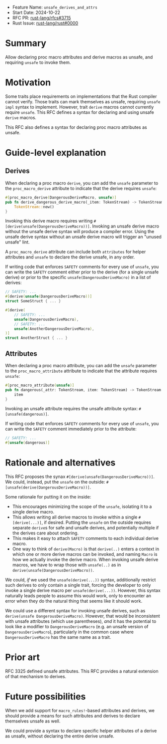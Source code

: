 - Feature Name: `unsafe_derives_and_attrs`
- Start Date: 2024-10-22
- RFC PR: [rust-lang/rfcs#3715](https://github.com/rust-lang/rfcs/pull/3715)
- Rust Issue: [rust-lang/rust#0000](https://github.com/rust-lang/rust/issues/0000)

# Summary
[summary]: #summary

Allow declaring proc macro attributes and derive macros as unsafe, and
requiring `unsafe` to invoke them.

# Motivation
[motivation]: #motivation

Some traits place requirements on implementations that the Rust compiler cannot
verify. Those traits can mark themselves as unsafe, requiring `unsafe impl`
syntax to implement. However, trait `derive` macros cannot currently require
`unsafe`. This RFC defines a syntax for declaring and using unsafe `derive`
macros.

This RFC also defines a syntax for declaring proc macro attributes as unsafe.

# Guide-level explanation
[guide-level-explanation]: #guide-level-explanation

## Derives

When declaring a proc macro `derive`, you can add the `unsafe` parameter to the
`proc_macro_derive` attribute to indicate that the derive requires `unsafe`:

```rust
#[proc_macro_derive(DangerousDeriveMacro, unsafe)]
pub fn derive_dangerous_derive_macro(_item: TokenStream) -> TokenStream {
    TokenStream::new()
}
```

Invoking this derive macro requires writing
`#[derive(unsafe(DangerousDeriveMacro))]`. Invoking an unsafe derive macro
without the unsafe derive syntax will produce a compiler error. Using the
unsafe derive syntax without an unsafe derive macro will trigger an "unused
unsafe" lint.

A `proc_macro_derive` attribute can include both `attributes` for helper
attributes and `unsafe` to declare the derive unsafe, in any order.

If writing code that enforces `SAFETY` comments for every use of `unsafe`, you
can write the `SAFETY` comment either prior to the derive (for a single unsafe
derive) or prior to the specific `unsafe(DangerousDeriveMacro)` in a list of derives:

```rust
// SAFETY: ...
#[derive(unsafe(DangerousDeriveMacro))]
struct SomeStruct { ... }

#[derive(
    // SAFETY: ...
    unsafe(DangerousDeriveMacro),
    // SAFETY: ...
    unsafe(AnotherDangerousDeriveMacro),
)]
struct AnotherStruct { ... }
```

## Attributes

When declaring a proc macro attribute, you can add the `unsafe` parameter to
the `proc_macro_attribute` attribute to indicate that the attribute requires
`unsafe`:

```rust
#[proc_macro_attribute(unsafe)]
pub fn dangerous(_attr: TokenStream, item: TokenStream) -> TokenStream {
    item
}
```

Invoking an unsafe attribute requires the unsafe attribute syntax:
`#[unsafe(dangerous)]`.

If writing code that enforces `SAFETY` comments for every use of `unsafe`, you
can write the `SAFETY` comment immediately prior to the attribute:

```rust
// SAFETY: ...
#[unsafe(dangerous)]
```

# Rationale and alternatives
[rationale-and-alternatives]: #rationale-and-alternatives

This RFC proposes the synax `#[derive(unsafe(DangerousDeriveMacro))]`. We
could, instead, put the `unsafe` on the outside:
`#[unsafe(derive(DangerousDeriveMacro))]`.

Some rationale for putting it on the inside:
- This encourages minimizing the scope of the `unsafe`, isolating it to a
  single derive macro.
- This allows writing all derive macros to invoke within a single
  `#[derive(...)]`, if desired. Putting the `unsafe` on the outside requires
  separate `derive`s for safe and unsafe derives, and potentially multiple if
  the derives care about ordering.
- This makes it easy to attach `SAFETY` comments to each individual derive
  macro.
- One way to think of `derive(Macro)` is that `derive(..)` enters a context in
  which one or more derive macros can be invoked, and naming `Macro` is how we
  actually invoke the derive macro. When invoking unsafe derive macros, we have
  to wrap those with `unsafe(..)` as in `derive(unsafe(DangerousDeriveMacro))`.

We could, *if* we used the `unsafe(derive(...))` syntax, additionally restrict
such derives to only contain a single trait, forcing the developer to only
invoke a single derive macro per `unsafe(derive(...))`. However, this syntax
naturally leads people to assume this would work, only to encounter an error
when they do the natural thing that seems like it should work.

We could use a different syntax for invoking unsafe derives, such as
`derive(unsafe DangerousDeriveMacro)`. However, that would be inconsistent with
unsafe attributes (which use parentheses), *and* it has the potential to look
like a modifier to `DangerousDeriveMacro` (e.g. an unsafe version of
`DangerousDeriveMacro`), particularly in the common case where
`DangerousDeriveMacro` has the same name as a trait.

# Prior art
[prior-art]: #prior-art

RFC 3325 defined unsafe attributes. This RFC provides a natural extension of
that mechanism to derives.

# Future possibilities
[future-possibilities]: #future-possibilities

When we add support for `macro_rules!`-based attributes and derives, we should
provide a means for such attributes and derives to declare themselves unsafe as
well.

We could provide a syntax to declare specific helper attributes of a derive as
unsafe, without declaring the entire derive unsafe.
